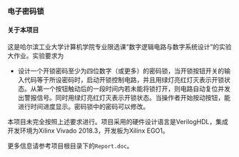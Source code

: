 ### 电子密码锁

#### 关于本项目

这是哈尔滨工业大学计算机学院专业限选课“数字逻辑电路与数字系统设计”的实验大作业。实验要求为

- 设计一个开锁密码至少为四位数字（或更多）的密码锁，当开锁按钮开关的输入代码等于所设密码时，启动开锁控制电路，并且用绿灯亮红灯灭表示开锁状态。从第一个按钮触动后的一段时间内若未能将锁打开，则电路自动复位并发出警报信号。同时用绿灯亮红灯灭表示开锁状态。当操作者开始按动按钮，能进行时间进度显示。密码锁中的密码可以修改。

本项目未完全按照上述要求进行。项目采用的硬件设计语言是VerilogHDL，集成开发环境为Xilinx Vivado 2018.3，开发板为Xilinx EGO1。  

更多信息请参考项目根目录下的`Report.doc`。